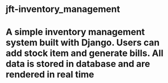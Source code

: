 # jft-inventory_management

# A simple inventory management system built with Django. Users can add stock item and generate bills. All data is stored in database and are rendered in real time

